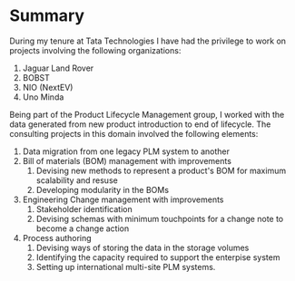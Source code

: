 # Summary

During my tenure at Tata Technologies I have had the privilege to work on projects involving the
following organizations:

  1. Jaguar Land Rover
  2. BOBST
  3. NIO (NextEV)
  4. Uno Minda
  
 Being part of the Product Lifecycle Management group, I worked with the data generated from
 new product introduction to end of lifecycle. The consulting projects in this domain involved the
 following elements:
 
  1. Data migration from one legacy PLM system to another
  1. Bill of materials (BOM) management with improvements
        1. Devising new methods to represent a product's BOM for maximum scalability and resuse
        1. Developing modularity in the BOMs
  1. Engineering Change management with improvements
        1. Stakeholder identification
        1. Devising schemas with minimum touchpoints for a change note to become a change action
  1. Process authoring
        1. Devising ways of storing the data in the storage volumes
        1. Identifying the capacity required to support the enterpise system
        1. Setting up international multi-site PLM systems.
